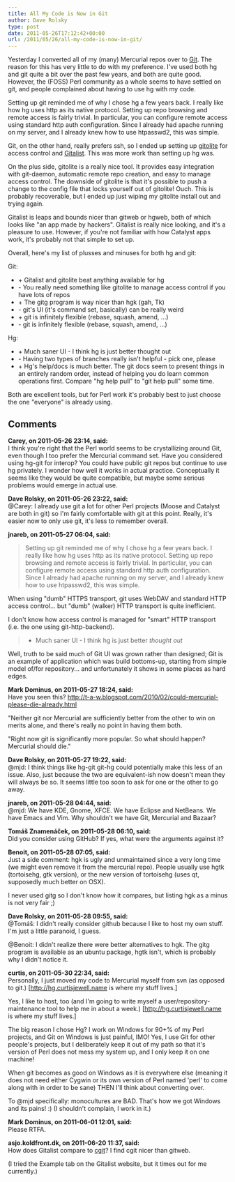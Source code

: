 ```yaml
---
title: All My Code is Now in Git
author: Dave Rolsky
type: post
date: 2011-05-26T17:12:42+00:00
url: /2011/05/26/all-my-code-is-now-in-git/
---
```


Yesterday I converted all of my (many) Mercurial repos over to [Git][1]. The reason for this has
very little to do with my preference. I've used both hg and git quite a bit over the past few years,
and both are quite good. However, the (FOSS) Perl community as a whole seems to have settled on git,
and people complained about having to use hg with my code.

Setting up git reminded me of why I chose hg a few years back. I really like how hg uses http as its
native protocol. Setting up repo browsing and remote access is fairly trivial. In particular, you
can configure remote access using standard http auth configuration. Since I already had apache
running on my server, and I already knew how to use htpasswd2, this was simple.

Git, on the other hand, really prefers ssh, so I ended up setting up [gitolite][2] for access
control and [Gitalist][3]. This was more work than setting up hg was.

On the plus side, gitolite is a really nice tool. It provides easy integration with git-daemon,
automatic remote repo creation, and easy to manage access control. The downside of gitolite is that
it's possible to push a change to the config file that locks yourself out of gitolite! Ouch. This is
probably recoverable, but I ended up just wiping my gitolite install out and trying again.

Gitalist is leaps and bounds nicer than gitweb or hgweb, both of which looks like "an app made by
hackers". Gitalist is really nice looking, and it's a pleasure to use. However, if you're not
familiar with how Catalyst apps work, it's probably not that simple to set up.

Overall, here's my list of plusses and minuses for both hg and git:

Git:

- \+ Gitalist and gitolite beat anything available for hg
- \- You really need something like gitolite to manage access control if you have lots of repos
- \+ The gitg program is way nicer than hgk (gah, Tk)
- \- git's UI (it's command set, basically) can be really weird
- \+ git is infinitely flexible (rebase, squash, amend, ...)
- \- git is infinitely flexible (rebase, squash, amend, ...)

Hg:

- \+ Much saner UI - I think hg is just better thought out
- \- Having two types of branches really isn't helpful - pick one, please
- \+ Hg's help/docs is much better. The git docs seem to present things in an entirely random order,
  instead of helping you do learn common operations first. Compare "hg help pull" to "git help pull"
  some time.

Both are excellent tools, but for Perl work it's probably best to just choose the one "everyone" is
already using.

[1]: http://git.urth.org
[2]: https://github.com/sitaramc/gitolite
[3]: http://www.gitalist.com/

## Comments

**Carey, on 2011-05-26 23:14, said:**  
I think you're right that the Perl world seems to be crystallizing around Git, even though I too
prefer the Mercurial command set. Have you considered using hg-git for interop? You could have
public git repos but continue to use hg privately. I wonder how well it works in actual practice.
Conceptually it seems like they would be quite compatible, but maybe some serious problems would
emerge in actual use.

**Dave Rolsky, on 2011-05-26 23:22, said:**  
@Carey: I already use git a lot for other Perl projects (Moose and Catalyst are both in git) so I'm
fairly comfortable with git at this point. Really, it's easier now to only use git, it's less to
remember overall.

**jnareb, on 2011-05-27 06:04, said:**

> Setting up git reminded me of why I chose hg a few years back. I really like how hg uses http as
> its native protocol. Setting up repo browsing and remote access is fairly trivial. In particular,
> you can configure remote access using standard http auth configuration. Since I already had apache
> running on my server, and I already knew how to use htpasswd2, this was simple.

When using "dumb" HTTPS transport, git uses WebDAV and standard HTTP access control... but "dumb"
(walker) HTTP transport is quite inefficient.

I don't know how access control is managed for "smart" HTTP transport (i.e. the one using
git-http-backend).

> - Much saner UI - I think hg is just better _thought out_

Well, truth to be said much of Git UI was grown rather than designed; Git is an example of
application which was build bottoms-up, starting from simple model of/for repository... and
unfortunately it shows in some places as hard edges.

**Mark Dominus, on 2011-05-27 18:24, said:**  
Have you seen this? <http://t-a-w.blogspot.com/2010/02/could-mercurial-please-die-already.html>

"Neither git nor Mercurial are sufficiently better from the other to win on merits alone, and
there's really no point in having them both.

"Right now git is significantly more popular. So what should happen? Mercurial should die."

**Dave Rolsky, on 2011-05-27 19:22, said:**  
@mjd: I think things like hg-git git-hg could potentially make this less of an issue. Also, just
because the two are equivalent-ish now doesn't mean they will always be so. It seems little too soon
to ask for one or the other to go away.

**jnareb, on 2011-05-28 04:44, said:**  
@mjd: We have KDE, Gnome, XFCE. We have Eclipse and NetBeans. We have Emacs and Vim. Why shouldn't
we have Git, Mercurial and Bazaar?

**Tomáš Znamenáček, on 2011-05-28 06:10, said:**  
Did you consider using GitHub? If yes, what were the arguments against it?

**Benoit, on 2011-05-28 07:05, said:**  
Just a side comment: hgk is ugly and unmaintained since a very long time (we might even remove it
from the mercurial repo). People usually use hgtk (tortoisehg, gtk version), or the new version of
tortoisehg (uses qt, supposedly much better on OSX).

I never used gitg so I don't know how it compares, but listing hgk as a minus is not very fair ;)

**Dave Rolsky, on 2011-05-28 09:55, said:**  
@Tomáš: I didn't really consider github because I like to host my own stuff. I'm just a little
paranoid, I guess.

@Benoit: I didn't realize there were better alternatives to hgk. The gitg program is available as an
ubuntu package, hgtk isn't, which is probably why I didn't notice it.

**curtis, on 2011-05-30 22:34, said:**  
Personally, I just moved my code to Mercurial myself from svn (as opposed to git.)
[http://hg.curtisjewell.name is where my stuff lives.]

Yes, I like to host, too (and I'm going to write myself a user/repository-maintenance tool to help
me in about a week.) [http://hg.curtisjewell.name is where my stuff lives.]

The big reason I chose Hg? I work on Windows for 90+% of my Perl projects, and Git on Windows is
just painful, IMO! Yes, I use Git for other people's projects, but I deliberately keep it out of my
path so that it's version of Perl does not mess my system up, and I only keep it on one machine!

When git becomes as good on Windows as it is everywhere else (meaning it does not need either Cygwin
or its own version of Perl named 'perl' to come along with in order to be sane) THEN I'll think
about converting over.

To @mjd specifically: monocultures are BAD. That's how we got Windows and its pains! :) (I shouldn't
complain, I work in it.)

**Mark Dominus, on 2011-06-01 12:01, said:**  
Please RTFA.

**asjo.koldfront.dk, on 2011-06-20 11:37, said:**  
How does Gitalist compare to [cgit](http://hjemli.net/git/cgit/)? I find cgit nicer than gitweb.

(I tried the Example tab on the Gitalist website, but it times out for me currently.)
